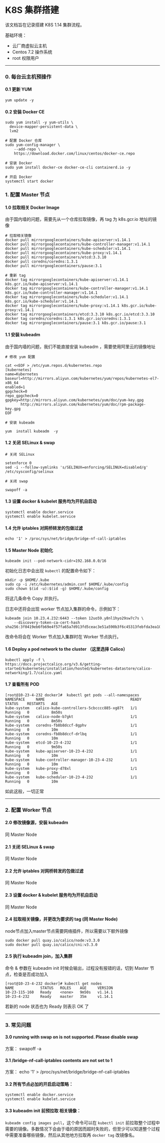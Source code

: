 # K8S 集群搭建

该文档旨在记录搭建 K8S 1.14 集群流程。

基础环境：

- 云厂商虚拟云主机
- Centos 7.2 操作系统 
- root 权限用户

------

### 0. 每台云主机预操作

#### 0.1 更新 YUM 
```
yum update -y
```

#### 0.2 安装 Docker CE

```
sudo yum install -y yum-utils \
  device-mapper-persistent-data \
  lvm2

# 配置 Docker 仓库
sudo yum-config-manager \
	--add-repo \
	https://download.docker.com/linux/centos/docker-ce.repo

# 安装 Docker
sudo yum install docker-ce docker-ce-cli containerd.io -y

# 开启 Docker 
systemctl start docker
```

### 1. 配置 Master 节点

#### 1.0 拉取相关 Docker Image

由于国内墙的问题，需要先从一个仓库拉取镜像，再 tag 为 k8s.gcr.io 地址的镜像

```shell
# 拉取相关镜像
docker pull mirrorgooglecontainers/kube-apiserver:v1.14.1 
docker pull mirrorgooglecontainers/kube-controller-manager:v1.14.1
docker pull mirrorgooglecontainers/kube-scheduler:v1.14.1
docker pull mirrorgooglecontainers/kube-proxy:v1.14.1
docker pull mirrorgooglecontainers/etcd:3.3.10
docker pull coredns/coredns:1.3.1
docker pull mirrorgooglecontainers/pause:3.1

# 重新 tag
docker tag mirrorgooglecontainers/kube-apiserver:v1.14.1 k8s.gcr.io/kube-apiserver:v1.14.1
docker tag mirrorgooglecontainers/kube-controller-manager:v1.14.1 k8s.gcr.io/kube-controller-manager:v1.14.1
docker tag mirrorgooglecontainers/kube-scheduler:v1.14.1 k8s.gcr.io/kube-scheduler:v1.14.1
docker tag mirrorgooglecontainers/kube-proxy:v1.14.1 k8s.gcr.io/kube-proxy:v1.14.1
docker tag mirrorgooglecontainers/etcd:3.3.10 k8s.gcr.io/etcd:3.3.10
docker tag coredns/coredns:1.3.1 k8s.gcr.io/coredns:1.3.1
docker tag mirrorgooglecontainers/pause:3.1 k8s.gcr.io/pause:3.1
```

#### 1.1 安装 kubeadm
由于国内墙的问题，我们不能直接安装 kubeadm ，需要使用阿里云的镜像地址

```
# 修改 yum 配置

cat <<EOF > /etc/yum.repos.d/kubernetes.repo
[kubernetes]
name=Kubernetes
baseurl=http://mirrors.aliyun.com/kubernetes/yum/repos/kubernetes-el7-x86_64
enabled=1
gpgcheck=0
repo_gpgcheck=0
gpgkey=http://mirrors.aliyun.com/kubernetes/yum/doc/yum-key.gpg
       http://mirrors.aliyun.com/kubernetes/yum/doc/rpm-package-key.gpg
EOF

# 安装 kubeadm

yum  install kubeadm  -y
```

#### 1.2 关闭 SELinux & swap
```
# 关闭 SELinux

setenforce 0
sed -i --follow-symlinks 's/SELINUX=enforcing/SELINUX=disabled/g' /etc/sysconfig/selinux

# 关闭 swap

swapoff -a
```

#### 1.3 设置 docker & kubelet 服务均为开机自启动

```
systemctl enable docker.service
systemctl enable kubelet.service
```

#### 1.4 允许 iptables 对网桥转发的包做过滤

```
echo '1' > /proc/sys/net/bridge/bridge-nf-call-iptables
```


#### 1.5 Master Node 初始化

```
kubeadm init --pod-network-cidr=192.168.0.0/16
```

初始化日志中会出现 `kubectl` 的配置命令如下：

```
mkdir -p $HOME/.kube
sudo cp -i /etc/kubernetes/admin.conf $HOME/.kube/config
sudo chown $(id -u):$(id -g) $HOME/.kube/config
```
将这几条命令 Copy 并执行。

日志中还将会出现 worker 节点加入集群的命令，示例如下：

```
kubeadm join 10.23.4.232:6443 --token 12uo59.y8nl1hyo29sw7c7s \
    --discovery-token-ca-cert-hash sha256:3f0419eb6fb69e4f57fa65a7d913fd5ceac3e51a590b3f6c45313febfda3ea10
```
改命令将会在 Worker 节点加入集群时在 Worker 节点执行。

#### 1.6 Deploy a pod network to the cluster （这里选择 Calico）

```
kubectl apply -f \
https://docs.projectcalico.org/v3.6/getting-started/kubernetes/installation/hosted/kubernetes-datastore/calico-networking/1.7/calico.yaml
```

#### 1.7 查看所有 POD 

```
[root@10-23-4-232 docker]#  kubectl get pods --all-namespaces
NAMESPACE     NAME                                       READY   STATUS    RESTARTS   AGE
kube-system   calico-kube-controllers-5cbcccc885-xg87t   1/1     Running   0          8m50s
kube-system   calico-node-b7gkt                          1/1     Running   0          8m50s
kube-system   coredns-fb8b8dccf-8gphv                    1/1     Running   0          10m
kube-system   coredns-fb8b8dccf-drlbq                    1/1     Running   0          10m
kube-system   etcd-10-23-4-232                           1/1     Running   0          9m50s
kube-system   kube-apiserver-10-23-4-232                 1/1     Running   0          10m
kube-system   kube-controller-manager-10-23-4-232        1/1     Running   0          10m
kube-system   kube-proxy-d78xl                           1/1     Running   0          10m
kube-system   kube-scheduler-10-23-4-232                 1/1     Running   0          10m
```

如此这般，一切正常

----

### 2. 配置 Worker 节点

#### 2.0 修改镜像源，安装 kubeadm

同 Master Node

#### 2.1 关闭 SELinux & swap 

同 Master Node
#### 2.2 允许 iptables 对网桥转发的包做过滤

同 Master Node
#### 2.3 设置 docker & kubelet 服务均为开机自启动

同 Master Node
#### 2.4 拉取相关镜像，并更改为要求的 tag (同 Master Node)

node节点加入master节点需要网络插件，所以需要以下额外镜像

```
sudo docker pull quay.io/calico/node:v3.3.0
sudo docker pull quay.io/calico/cni:v3.3.0
```

#### 2.5 执行 kubeadm join，加入集群

命令 & 参数在 kubeadm init 时候会输出，过程没有报错的话，切到 Master 节点，检查是否成功加入

```
[root@10-23-4-232 docker]# kubectl get nodes
NAME            STATUS   ROLES    AGE     VERSION
10-23-115-160   Ready    <none>   9m50s   v1.14.1
10-23-4-232     Ready    master   35m     v1.14.1
```

若新的 node 状态也为 Ready 则表示 OK 了

----

### 3. 常见问题

#### 3.0 running with swap on is not supported. Please disable swap
方案：
swapoff -a


#### 3.1 /bridge-nf-call-iptables contents are not set to 1
方案：
echo '1' > /proc/sys/net/bridge/bridge-nf-call-iptables


#### 3.2 所有节点必加的开启启动策略：

```
systemctl enable docker.service
systemctl enable kubelet.service
```

#### 3.3 kubeadm init 前预拉取 相关镜像：

`kubeadm config images pull`，这个命令可以在 `kubectl init` 前拉取整个过程中需要的镜像。多数情况下会由于墙的原因而超时失败的，但至少可以知道整个过程中需要准备哪些镜像，然后从其他地方拉取再 `docker tag` 改镜像名。
